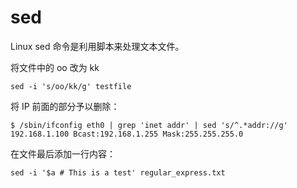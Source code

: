 # sed

Linux sed 命令是利用脚本来处理文本文件。

将文件中的 oo 改为 kk

```
sed -i 's/oo/kk/g' testfile
```

将 IP 前面的部分予以删除：

```
$ /sbin/ifconfig eth0 | grep 'inet addr' | sed 's/^.*addr://g'
192.168.1.100 Bcast:192.168.1.255 Mask:255.255.255.0
```

在文件最后添加一行内容：

```
sed -i '$a # This is a test' regular_express.txt
```
